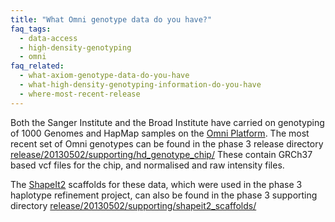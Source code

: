 ```yaml
---
title: "What Omni genotype data do you have?"
faq_tags:
  - data-access
  - high-density-genotyping
  - omni
faq_related:
  - what-axiom-genotype-data-do-you-have
  - what-high-density-genotyping-information-do-you-have
  - where-most-recent-release
---
```


Both the Sanger Institute and the Broad Institute have carried on genotyping of 1000 Genomes and HapMap samples on the [Omni Platform](http://www.illumina.com/dna/omni/index.asp?utm_medium=banners&amp;utm_campaign=omni). The most recent set of Omni genotypes can be found in the phase 3 release directory [release/20130502/supporting/hd_genotype_chip/](ftp://ftp.1000genomes.ebi.ac.uk/vol1/ftp/release/20130502/supporting/hd_genotype_chip/) These contain GRCh37 based vcf files for the chip, and normalised and raw intensity files.

The [ShapeIt2](http://www.shapeit.fr/) scaffolds for these data, which were used in the phase 3 haplotype refinement project, can also be found in the phase 3 supporting directory [release/20130502/supporting/shapeit2_scaffolds/](ftp://ftp.1000genomes.ebi.ac.uk/vol1/ftp/release/20130502/supporting/shapeit2_scaffolds/)
